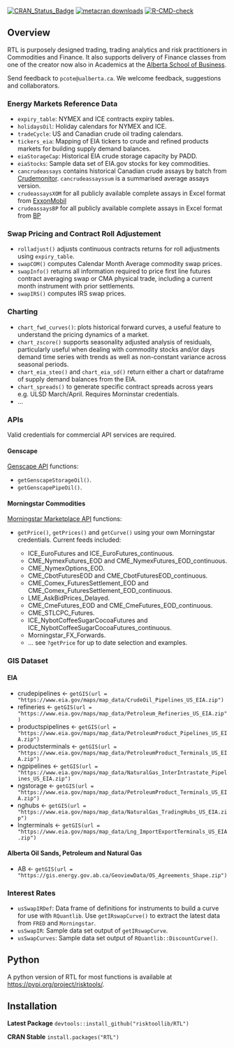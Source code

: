 
<!-- README.md is generated from README.Rmd. Please edit that file -->
<!-- badges: start -->

[![CRAN_Status_Badge](https://www.r-pkg.org/badges/version/RTL)](https://cran.r-project.org/package=RTL)
[![metacran
downloads](https://cranlogs.r-pkg.org/badges/RTL)](https://cran.r-project.org/package=RTL)
[![R-CMD-check](https://github.com/risktoollib/RTL/workflows/R-CMD-check/badge.svg)](https://github.com/risktoollib/RTL/actions)
<!-- badges: end -->

## Overview

RTL is purposely designed trading, trading analytics and risk
practitioners in Commodities and Finance. It also supports delivery of
Finance classes from one of the creator now also in Academics at the
[Alberta School of
Business](https://www.ualberta.ca/business/index.html).

Send feedback to `pcote@ualberta.ca`. We welcome feedback, suggestions
and collaborators.

### Energy Markets Reference Data

-   `expiry_table`: NYMEX and ICE contracts expiry tables.
-   `holidaysOil`: Holiday calendars for NYMEX and ICE.
-   `tradeCycle`: US and Canadian crude oil trading calendars.
-   `tickers_eia`: Mapping of EIA tickers to crude and refined products
    markets for building supply demand balances.
-   `eiaStorageCap`: Historical EIA crude storage capacity by PADD.
-   `eiaStocks`: Sample data set of EIA.gov stocks for key commodities.
-   `cancrudeassays` contains historical Canadian crude assays by batch
    from [Crudemonitor](https://crudemonitor.ca/home.php).
    `cancrudeassayssum` is a summarised average assays version.
-   `crudeassaysXOM` for all publicly available complete assays in Excel
    format from
    [ExxonMobil](https://corporate.exxonmobil.com/Crude-oils/Crude-trading/Crude-oil-blends-by-API-gravity-and-by-sulfur-content#APIgravity)
-   `crudeassaysBP` for all publicly available complete assays in Excel
    format from
    [BP](https://www.bp.com/en/global/bp-trading-and-shipping/documents-and-downloads/technical-downloads/crudes-assays.html)

### Swap Pricing and Contract Roll Adjustement

-   `rolladjust()` adjusts continuous contracts returns for roll
    adjustments using `expiry_table`.
-   `swapCOM()` computes Calendar Month Average commodity swap prices.
-   `swapInfo()` returns all information required to price first line
    futures contract averaging swap or CMA physical trade, including a
    current month instrument with prior settlements.
-   `swapIRS()` computes IRS swap prices.

### Charting

-   `chart_fwd_curves()`: plots historical forward curves, a useful
    feature to understand the pricing dynamics of a market.
-   `chart_zscore()` supports seasonality adjusted analysis of
    residuals, particularly useful when dealing with commodity stocks
    and/or days demand time series with trends as well as non-constant
    variance across seasonal periods.
-   `chart_eia_steo()` and `chart_eia_sd()` return either a chart or
    dataframe of supply demand balances from the EIA.
-   `chart_spreads()` to generate specific contract spreads across years
    e.g. ULSD March/April. Requires Morninstar credentials.
-   …

### APIs

Valid credentials for commercial API services are required.

#### Genscape

[Genscape API](https://developer.genscape.com/) functions:

-   `getGenscapeStorageOil()`.
-   `getGenscapePipeOil()`.

#### Morningstar Commodities

[Morningstar Marketplace
API](https://mp.morningstarcommodity.com/marketplace/) functions:

-   `getPrice()`, `getPrices()` and `getCurve()` using your own
    Morningstar credentials. Current feeds included:

    -   ICE_EuroFutures and ICE_EuroFutures_continuous.
    -   CME_NymexFutures_EOD and CME_NymexFutures_EOD_continuous.
    -   CME_NymexOptions_EOD.
    -   CME_CbotFuturesEOD and CME_CbotFuturesEOD_continuous.
    -   CME_Comex_FuturesSettlement_EOD and
        CME_Comex_FuturesSettlement_EOD_continuous.
    -   LME_AskBidPrices_Delayed.
    -   CME_CmeFutures_EOD and CME_CmeFutures_EOD_continuous.
    -   CME_STLCPC_Futures.
    -   ICE_NybotCoffeeSugarCocoaFutures and
        ICE_NybotCoffeeSugarCocoaFutures_continuous.
    -   Morningstar_FX_Forwards.
    -   … see `?getPrice` for up to date selection and examples.

### GIS Dataset

#### EIA

-   crudepipelines \<-
    `getGIS(url = "https://www.eia.gov/maps/map_data/CrudeOil_Pipelines_US_EIA.zip")`
-   refineries \<-
    `getGIS(url = "https://www.eia.gov/maps/map_data/Petroleum_Refineries_US_EIA.zip")`
-   productspipelines \<-
    `getGIS(url = "https://www.eia.gov/maps/map_data/PetroleumProduct_Pipelines_US_EIA.zip")`
-   productsterminals \<-
    `getGIS(url = "https://www.eia.gov/maps/map_data/PetroleumProduct_Terminals_US_EIA.zip")`
-   ngpipelines \<-
    `getGIS(url = "https://www.eia.gov/maps/map_data/NaturalGas_InterIntrastate_Pipelines_US_EIA.zip")`
-   ngstorage \<-
    `getGIS(url = "https://www.eia.gov/maps/map_data/PetroleumProduct_Terminals_US_EIA.zip")`
-   nghubs \<-
    `getGIS(url = "https://www.eia.gov/maps/map_data/NaturalGas_TradingHubs_US_EIA.zip")`
-   lngterminals \<-
    `getGIS(url = "https://www.eia.gov/maps/map_data/Lng_ImportExportTerminals_US_EIA.zip")`

#### Alberta Oil Sands, Petroleum and Natural Gas

-   AB \<-
    `getGIS(url = "https://gis.energy.gov.ab.ca/GeoviewData/OS_Agreements_Shape.zip")`

### Interest Rates

-   `usSwapIRDef`: Data frame of definitions for instruments to build a
    curve for use with `RQuantlib`. Use `getIRswapCurve()` to extract
    the latest data from `FRED` and `Morningstar`.
-   `usSwapIR`: Sample data set output of `getIRswapCurve`.
-   `usSwapCurves`: Sample data set output of
    `RQuantlib::DiscountCurve()`.

## Python

A python version of RTL for most functions is available at
<https://pypi.org/project/risktools/>.

## Installation

**Latest Package** `devtools::install_github("risktoollib/RTL")`

**CRAN Stable** `install.packages("RTL")`
